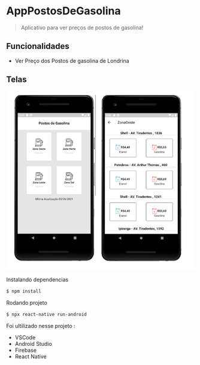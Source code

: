 # AppPostosDeGasolina
>Aplicativo para ver preços de postos de gasolina!

## Funcionalidades
* Ver Preço dos Postos de gasolina de Londrina

## Telas
![](img/tela.PNG)

Instalando dependencias
```bash
$ npm install
```

Rodando projeto
```bash
$ npx react-native run-android
```

Foi ultilizado nesse projeto :

* VSCode
* Android Studio
* Firebase
* React Native